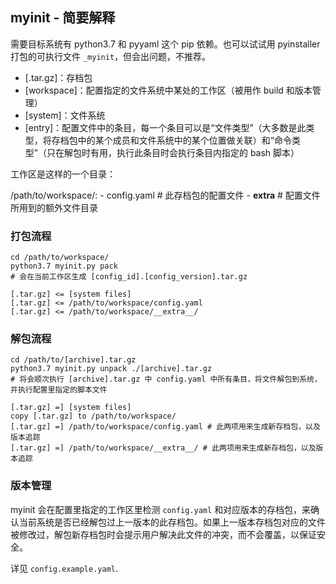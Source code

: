 ## myinit - 简要解释

需要目标系统有 python3.7 和 pyyaml 这个 pip 依赖。也可以试试用 pyinstaller 打包的可执行文件 `_myinit`，但会出问题，不推荐。

- [.tar.gz]：存档包
- [workspace]：配置指定的文件系统中某处的工作区（被用作 build 和版本管理）
- [system]：文件系统
- [entry]：配置文件中的条目，每一个条目可以是“文件类型”（大多数是此类型，将存档包中的某个成员和文件系统中的某个位置做关联）和“命令类型”（只在解包时有用，执行此条目时会执行条目内指定的 bash 脚本）

工作区是这样的一个目录：

/path/to/workspace/:
    - config.yaml # 此存档包的配置文件
    - __extra__ # 配置文件所用到的额外文件目录

### 打包流程

```
cd /path/to/workspace/
python3.7 myinit.py pack
# 会在当前工作区生成 [config_id].[config_version].tar.gz
```

```
[.tar.gz] <= [system files]
[.tar.gz] <= /path/to/workspace/config.yaml
[.tar.gz] <= /path/to/workspace/__extra__/
```

### 解包流程

```
cd /path/to/[archive].tar.gz
python3.7 myinit.py unpack ./[archive].tar.gz
# 将会顺次执行 [archive].tar.gz 中 config.yaml 中所有条目，将文件解包到系统，并执行配置里指定的脚本文件
```

```
[.tar.gz] =] [system files]
copy [.tar.gz] to /path/to/workspace/
[.tar.gz] =] /path/to/workspace/config.yaml # 此两项用来生成新存档包，以及版本追踪
[.tar.gz] =] /path/to/workspace/__extra__/ # 此两项用来生成新存档包，以及版本追踪
```

### 版本管理

myinit 会在配置里指定的工作区里检测 `config.yaml` 和对应版本的存档包，来确认当前系统是否已经解包过上一版本的此存档包。如果上一版本存档包对应的文件被修改过，解包新存档包时会提示用户解决此文件的冲突，而不会覆盖，以保证安全。

详见 `config.example.yaml`.
